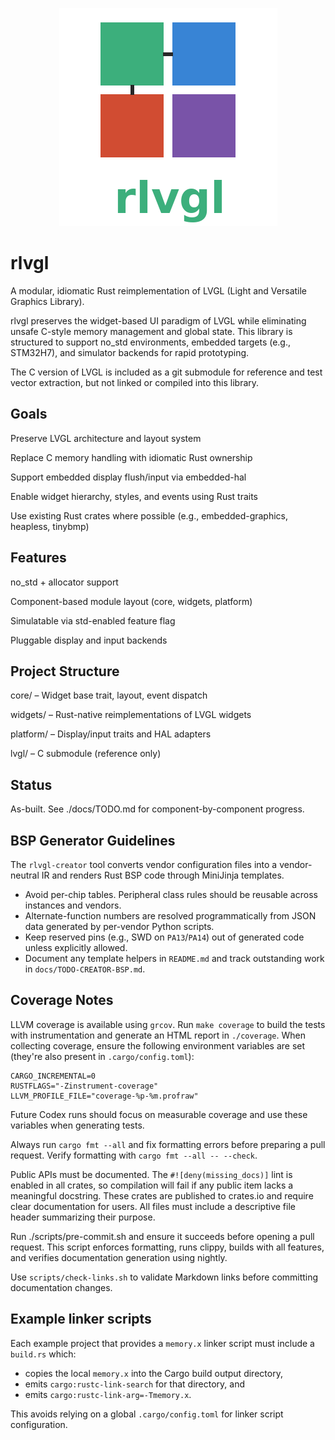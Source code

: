 <!--
AGENTS.md - Contributor guidance and project conventions.
-->
<p align="center">
  <img src="rlvgl-logo.png" alt="rlvgl" />
</p>

# rlvgl

A modular, idiomatic Rust reimplementation of LVGL (Light and Versatile Graphics Library).

rlvgl preserves the widget-based UI paradigm of LVGL while eliminating unsafe C-style memory management and global state. This library is structured to support no_std environments, embedded targets (e.g., STM32H7), and simulator backends for rapid prototyping.

The C version of LVGL is included as a git submodule for reference and test vector extraction, but not linked or compiled into this library.

## Goals

Preserve LVGL architecture and layout system

Replace C memory handling with idiomatic Rust ownership

Support embedded display flush/input via embedded-hal

Enable widget hierarchy, styles, and events using Rust traits

Use existing Rust crates where possible (e.g., embedded-graphics, heapless, tinybmp)

## Features

no_std + allocator support

Component-based module layout (core, widgets, platform)

Simulatable via std-enabled feature flag

Pluggable display and input backends

## Project Structure

core/ – Widget base trait, layout, event dispatch

widgets/ – Rust-native reimplementations of LVGL widgets

platform/ – Display/input traits and HAL adapters

lvgl/ – C submodule (reference only)

## Status

As-built. See ./docs/TODO.md for component-by-component progress.

## BSP Generator Guidelines

The `rlvgl-creator` tool converts vendor configuration files into a
vendor-neutral IR and renders Rust BSP code through MiniJinja templates.

- Avoid per-chip tables. Peripheral class rules should be reusable across
  instances and vendors.
- Alternate-function numbers are resolved programmatically from JSON data
  generated by per-vendor Python scripts.
- Keep reserved pins (e.g., SWD on `PA13`/`PA14`) out of generated code
  unless explicitly allowed.
- Document any template helpers in `README.md` and track outstanding work in
  `docs/TODO-CREATOR-BSP.md`.

## Coverage Notes

LLVM coverage is available using `grcov`. Run `make coverage` to build the tests
with instrumentation and generate an HTML report in `./coverage`. When
collecting coverage, ensure the following environment variables are set (they're
also present in `.cargo/config.toml`):

```
CARGO_INCREMENTAL=0
RUSTFLAGS="-Zinstrument-coverage"
LLVM_PROFILE_FILE="coverage-%p-%m.profraw"
```

Future Codex runs should focus on measurable coverage and use these variables
when generating tests.

Always run `cargo fmt --all` and fix formatting errors before preparing a
pull request. Verify formatting with `cargo fmt --all -- --check`.

Public APIs must be documented. The `#![deny(missing_docs)]` lint is enabled in
all crates, so compilation will fail if any public item lacks a meaningful
docstring. These crates are published to crates.io and require clear
documentation for users.
All files must include a descriptive file header summarizing their purpose.

Run ./scripts/pre-commit.sh and ensure it succeeds before opening a pull request. This script enforces formatting, runs clippy, builds with all features, and verifies documentation generation using nightly.

Use `scripts/check-links.sh` to validate Markdown links before committing documentation changes.

## Example linker scripts

Each example project that provides a `memory.x` linker script must include a
`build.rs` which:

- copies the local `memory.x` into the Cargo build output directory,
- emits `cargo:rustc-link-search` for that directory, and
- emits `cargo:rustc-link-arg=-Tmemory.x`.

This avoids relying on a global `.cargo/config.toml` for linker script
configuration.
